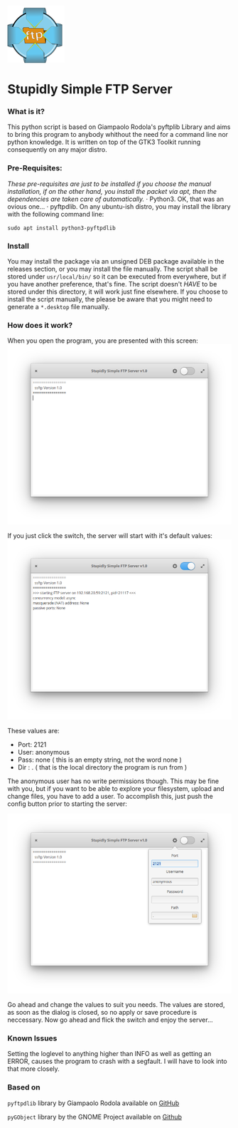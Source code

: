 <img src="ssftps.svg" width=128>

# Stupidly Simple FTP Server

### What is it?
This python script is based on Giampaolo Rodola's pyftplib Library and aims to
bring this program to anybody whithout the need for a command line nor python knowledge.
It is written on top of the GTK3 Toolkit running consequently on any major distro.

### Pre-Requisites:
*These pre-requisites are just to be installed if you choose the manual installation, if on the other hand, you install the packet via apt, then the dependencies are taken care of automatically.*
· Python3. OK, that was an ovious one...
· pyftpdlib. On any ubuntu-ish distro, you may install the library with the following command line:
```
sudo apt install python3-pyftpdlib
```

### Install
You may install the package via an unsigned DEB package available in the releases section, or you may install the file manually. The script shall be stored under `usr/local/bin/` so it can be executed from everywhere, but if you have another preference, that's fine. The script doesn't *HAVE* to be stored under this directory, it will work just fine elsewhere. If you choose to install the script manually, the please be aware that you might need to generate a `*.desktop` file manually.

### How does it work?
When you open the program, you are presented with this screen:
![](Interface_1.png)

If you just click the switch, the server will start with it's default values:
![](Interface_3.png)

These values are:

* Port: 2121
* User: anonymous
* Pass: none ( this is an empty string, not the word none )
* Dir : . ( that is the local directory the program is run from )

The anonymous user has no write permissions though. This may be fine with you, but if you want to be able to explore your filesystem, upload and change files, you have to add a user. To accomplish this, just push the config button prior to starting the server:

![](Interface_2.png)

Go ahead and change the values to suit you needs. The values are stored, as soon as the dialog is closed, so no apply or save procedure is neccessary. Now go ahead and flick the switch and enjoy the server...

### Known Issues
Setting the loglevel to anything higher than INFO as well as getting an ERROR,
causes the program to crash with a segfault. I will have to look into that more closely.

### Based on
`pyftpdlib` library by Giampaolo Rodola available on [GitHub](https://github.com/giampaolo/pyftpdlib)

`pyGObject` library by the GNOME Project available on [Github](https://github.com/GNOME/pygobject)
